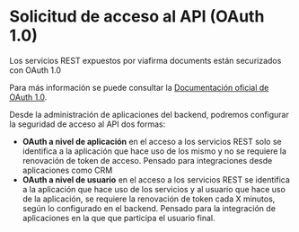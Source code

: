 # Solicitud de acceso al API (OAuth 1.0)

Los servicios REST expuestos por viafirma documents están securizados con OAuth 1.0 

Para más información se puede consultar la [Documentación oficial de OAuth 1.0](http://oauth.net/core/1.0/).

Desde la administración de aplicaciones del backend, podremos configurar la seguridad de acceso al API dos formas:

* **OAuth a nivel de aplicación** en el acceso a los servicios REST solo se identifica a la aplicación que hace uso de los mismo y no se requiere la renovación de token de acceso. Pensado para integraciones desde aplicaciones como CRM
* **OAuth a nivel de usuario** en el acceso a los servicios REST se identifica a la aplicación que hace uso de los servicios y al usuario que hace uso de la aplicación, se requiere la renovación de token cada X minutos, según lo configurado en el backend. Pensado para la integración de aplicaciones en la que que participa el usuario final.

